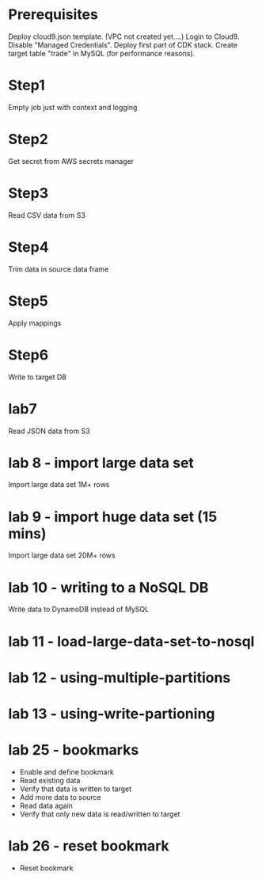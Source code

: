 # Prerequisites
Deploy cloud9.json template. (VPC not created yet....)
Login to Cloud9.
Disable "Managed Credentials".
Deploy first part of CDK stack.
Create target table "trade" in MySQL (for performance reasons).

# Step1
Empty job just with context and logging

# Step2
Get secret from AWS secrets manager

# Step3
Read CSV data from S3

# Step4
Trim data in source data frame

# Step5
Apply mappings

# Step6
Write to target DB

# lab7
Read JSON data from S3

# lab 8 - import large data set
Import large data set 1M+ rows

# lab 9 - import huge data set (15 mins)
Import large data set 20M+ rows

# lab 10 - writing to a NoSQL DB
Write data to DynamoDB instead of MySQL

# lab 11 - load-large-data-set-to-nosql

# lab 12 - using-multiple-partitions

# lab 13 - using-write-partioning

# lab 25 - bookmarks
- Enable and define bookmark
- Read existing data
- Verify that data is written to target
- Add more data to source
- Read data again
- Verify that only new data is read/written to target

# lab 26 - reset bookmark
- Reset bookmark
